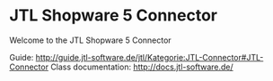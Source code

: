JTL Shopware 5 Connector
======================

Welcome to the JTL Shopware 5 Connector

Guide: http://guide.jtl-software.de/jtl/Kategorie:JTL-Connector#JTL-Connector
Class documentation: http://docs.jtl-software.de/